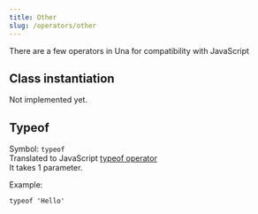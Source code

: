 ```yaml
---
title: Other
slug: /operators/other
---
```


There are a few operators in Una for compatibility with JavaScript

## Class instantiation

Not implemented yet.

## Typeof

Symbol: `typeof` <br/>
Translated to JavaScript [typeof operator](https://developer.mozilla.org/en-US/docs/Web/JavaScript/Reference/Operators/typeof) <br/>
It takes 1 parameter.

Example:

```
typeof 'Hello'
```

